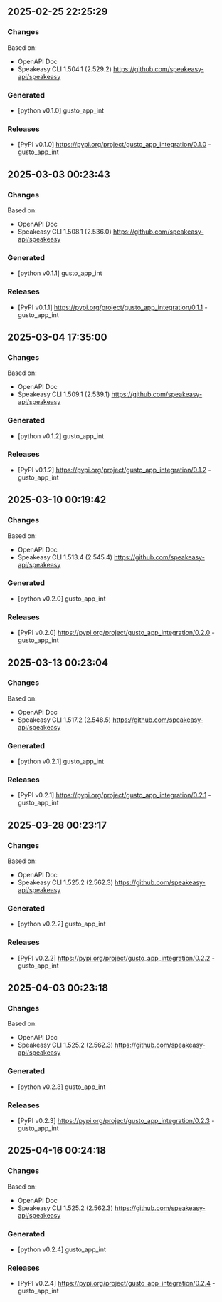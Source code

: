

## 2025-02-25 22:25:29
### Changes
Based on:
- OpenAPI Doc  
- Speakeasy CLI 1.504.1 (2.529.2) https://github.com/speakeasy-api/speakeasy
### Generated
- [python v0.1.0] gusto_app_int
### Releases
- [PyPI v0.1.0] https://pypi.org/project/gusto_app_integration/0.1.0 - gusto_app_int

## 2025-03-03 00:23:43
### Changes
Based on:
- OpenAPI Doc  
- Speakeasy CLI 1.508.1 (2.536.0) https://github.com/speakeasy-api/speakeasy
### Generated
- [python v0.1.1] gusto_app_int
### Releases
- [PyPI v0.1.1] https://pypi.org/project/gusto_app_integration/0.1.1 - gusto_app_int

## 2025-03-04 17:35:00
### Changes
Based on:
- OpenAPI Doc  
- Speakeasy CLI 1.509.1 (2.539.1) https://github.com/speakeasy-api/speakeasy
### Generated
- [python v0.1.2] gusto_app_int
### Releases
- [PyPI v0.1.2] https://pypi.org/project/gusto_app_integration/0.1.2 - gusto_app_int

## 2025-03-10 00:19:42
### Changes
Based on:
- OpenAPI Doc  
- Speakeasy CLI 1.513.4 (2.545.4) https://github.com/speakeasy-api/speakeasy
### Generated
- [python v0.2.0] gusto_app_int
### Releases
- [PyPI v0.2.0] https://pypi.org/project/gusto_app_integration/0.2.0 - gusto_app_int

## 2025-03-13 00:23:04
### Changes
Based on:
- OpenAPI Doc  
- Speakeasy CLI 1.517.2 (2.548.5) https://github.com/speakeasy-api/speakeasy
### Generated
- [python v0.2.1] gusto_app_int
### Releases
- [PyPI v0.2.1] https://pypi.org/project/gusto_app_integration/0.2.1 - gusto_app_int

## 2025-03-28 00:23:17
### Changes
Based on:
- OpenAPI Doc  
- Speakeasy CLI 1.525.2 (2.562.3) https://github.com/speakeasy-api/speakeasy
### Generated
- [python v0.2.2] gusto_app_int
### Releases
- [PyPI v0.2.2] https://pypi.org/project/gusto_app_integration/0.2.2 - gusto_app_int

## 2025-04-03 00:23:18
### Changes
Based on:
- OpenAPI Doc  
- Speakeasy CLI 1.525.2 (2.562.3) https://github.com/speakeasy-api/speakeasy
### Generated
- [python v0.2.3] gusto_app_int
### Releases
- [PyPI v0.2.3] https://pypi.org/project/gusto_app_integration/0.2.3 - gusto_app_int

## 2025-04-16 00:24:18
### Changes
Based on:
- OpenAPI Doc  
- Speakeasy CLI 1.525.2 (2.562.3) https://github.com/speakeasy-api/speakeasy
### Generated
- [python v0.2.4] gusto_app_int
### Releases
- [PyPI v0.2.4] https://pypi.org/project/gusto_app_integration/0.2.4 - gusto_app_int